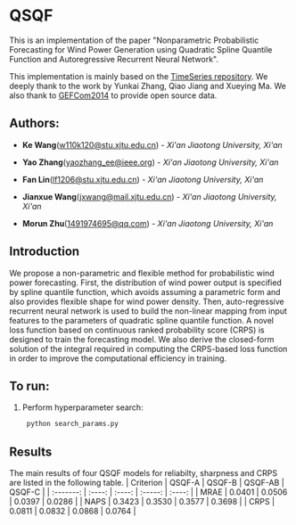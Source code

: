 # QSQF
This is an implementation of the paper "Nonparametric Probabilistic Forecasting for Wind Power Generation using Quadratic Spline Quantile Function and Autoregressive Recurrent Neural Network".

This implementation is mainly based on the [TimeSeries repository](https://github.com/zhykoties/TimeSeries). We deeply thank to the work by Yunkai Zhang, Qiao Jiang and Xueying Ma. We also thank to [GEFCom2014](https://www.sciencedirect.com/science/article/abs/pii/S0169207016000133#ec000005) to provide open source data.

## Authors:
* **Ke Wang**(<w110k120@stu.xjtu.edu.cn>) - *Xi'an Jiaotong University, Xi'an* 

* **Yao Zhang**(<yaozhang_ee@ieee.org>) - *Xi'an Jiaotong University, Xi'an* 

* **Fan Lin**(<lf1206@stu.xjtu.edu.cn>) - *Xi'an Jiaotong University, Xi'an* 

* **Jianxue Wang**(<jxwang@mail.xjtu.edu.cn>) - *Xi'an Jiaotong University, Xi'an* 

* **Morun Zhu**(<1491974695@qq.com>) - *Xi'an Jiaotong University, Xi'an* 

## Introduction
We propose a non-parametric and flexible method for probabilistic wind power forecasting. First, the distribution of wind power output is specified by spline quantile function, which avoids assuming a parametric form and also provides flexible shape for wind power density. Then, auto-regressive recurrent neural network is used to build the non-linear mapping from input features to the parameters of quadratic spline quantile function. A novel loss function based on continuous ranked probability score (CRPS) is designed to train the forecasting model. We also derive the closed-form solution of the integral required in computing the CRPS-based loss function in order to improve the computational efficiency in training.

## To run:

1. Perform hyperparameter search:
        
   ```bash
    python search_params.py
   ```

## Results
The main results of four QSQF models for reliabilty, sharpness and CRPS are listed in the following table.
| Criterion | QSQF-A | QSQF-B | QSQF-AB | QSQF-C |
| :-------: | :----: | :----: | :-----: | :----: |
| MRAE      | 0.0401 | 0.0506 | 0.0397  | 0.0286 |
| NAPS      | 0.3423 | 0.3530 | 0.3577  | 0.3698 |
| CRPS      | 0.0811 | 0.0832 | 0.0868  | 0.0764 |

